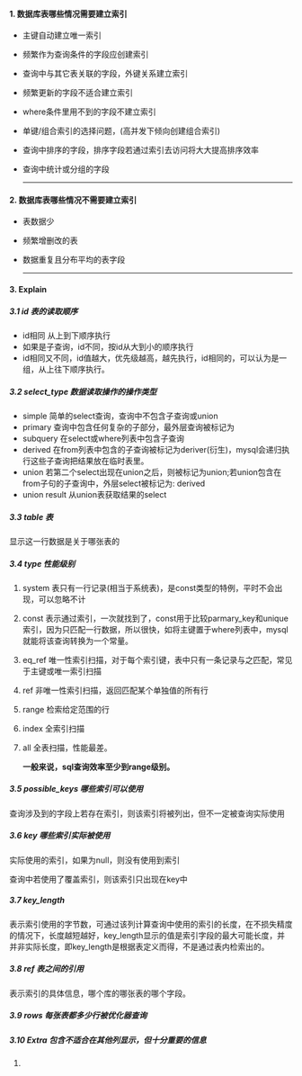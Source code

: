 #### 1. 数据库表哪些情况需要建立索引

- 主键自动建立唯一索引

- 频繁作为查询条件的字段应创建索引

- 查询中与其它表关联的字段，外键关系建立索引

- 频繁更新的字段不适合建立索引

- where条件里用不到的字段不建立索引

- 单键/组合索引的选择问题，(高并发下倾向创建组合索引)

- 查询中排序的字段，排序字段若通过索引去访问将大大提高排序效率

- 查询中统计或分组的字段

  ------

  

#### 2. 数据库表哪些情况不需要建立索引

- 表数据少

- 频繁增删改的表

- 数据重复且分布平均的表字段

  ------

  

#### 3. Explain

##### 3.1 id  表的读取顺序

- id相同 从上到下顺序执行
- 如果是子查询，id不同，按id从大到小的顺序执行
- id相同又不同，id值越大，优先级越高，越先执行，id相同的，可以认为是一组，从上往下顺序执行。

##### 3.2 select_type 数据读取操作的操作类型

- simple       简单的select查询，查询中不包含子查询或union
- primary     查询中包含任何复杂的子部分，最外层查询被标记为
- subquery   在select或where列表中包含子查询
- derived       在from列表中包含的子查询被标记为deriver(衍生)，mysql会递归执行这些子查询把结果放在临时表里。
- union          若第二个select出现在union之后，则被标记为union;若union包含在from子句的子查询中，外层select被标记为: derived
- union result    从union表获取结果的select

##### 3.3 table 表

显示这一行数据是关于哪张表的

##### 3.4 type 性能级别

1. system	表只有一行记录(相当于系统表)，是const类型的特例，平时不会出现，可以忽略不计

2. const       表示通过索引，一次就找到了，const用于比较parmary_key和unique索引，因为只匹配一行数据，所以很快，如将主键置于where列表中，mysql就能将该查询转换为一个常量。

3. eq_ref      唯一性索引扫描，对于每个索引键，表中只有一条记录与之匹配，常见于主键或唯一索引扫描

4. ref            非唯一性索引扫描，返回匹配某个单独值的所有行

5. range       检索给定范围的行

6. index        全索引扫描

7. all              全表扫描，性能最差。

   **一般来说，sql查询效率至少到range级别。**

##### 3.5 possible_keys 哪些索引可以使用

查询涉及到的字段上若存在索引，则该索引将被列出，但不一定被查询实际使用

##### 3.6 key  哪些索引实际被使用

实际使用的索引，如果为null，则没有使用到索引

查询中若使用了覆盖索引，则该索引只出现在key中

##### 3.7 key_length

表示索引使用的字节数，可通过该列计算查询中使用的索引的长度，在不损失精度的情况下，长度越短越好，key_length显示的值是索引字段的最大可能长度，并并非实际长度，即key_length是根据表定义而得，不是通过表内检索出的。

##### 3.8 ref 表之间的引用

表示索引的具体信息，哪个库的哪张表的哪个字段。

##### 3.9 rows 每张表都多少行被优化器查询

##### 3.10 Extra 包含不适合在其他列显示，但十分重要的信息

1. 